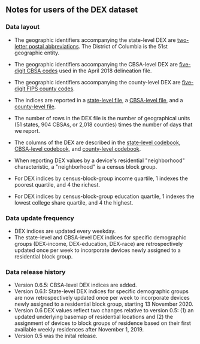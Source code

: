 
## Notes for users of the DEX dataset

### Data layout

- The geographic identifiers accompanying the state-level DEX are [two-letter postal abbreviations](https://en.wikipedia.org/wiki/List_of_U.S._state_abbreviations).
The District of Columbia is the 51st geographic entity.
- The geographic identifiers accompanying the CBSA-level DEX are [five-digit CBSA codes](https://www.census.gov/programs-surveys/metro-micro/about/delineation-files.html) used in the April 2018 delineation file.
- The geographic identifiers accompanying the county-level DEX are [five-digit FIPS county codes](https://en.wikipedia.org/wiki/FIPS_county_code).
- The indices are reported in a [state-level file](dex_data/state_dex.csv), a [CBSA-level file](dex_data/cbsa_dex.csv), and a [county-level file](dex_data/county_dex.csv).

- The number of rows in the DEX file is the number of geographical units (51 states, 904 CBSAs, or 2,018 counties) times the number of days that we report.
- The columns of the DEX are described in the [state-level codebook](state_dex_codebook.csv), [CBSA-level codebook](cbsa_dex_codebook.csv), and [county-level codebook](county_dex_codebook.csv).
- When reporting DEX values by a device's residential "neighborhood" characteristic, a "neighborhood" is a census block group.
- For DEX indices by census-block-group income quartile, 1 indexes the poorest quartile, and 4 the richest.
- For DEX indices by census-block-group education quartile, 1 indexes the lowest college share quartile, and 4 the highest.

### Data update frequency

- DEX indices are updated every weekday.
- The state-level and CBSA-level DEX indices for specific demographic groups (DEX-income, DEX-education, DEX-race) are retrospectively updated once per week to incorporate devices newly assigned to a residential block group.

### Data release history

- Version 0.6.5: CBSA-level DEX indices are added.
- Version 0.6.1: State-level DEX indices for specific demographic groups are now retrospectively updated once per week to incorporate devices newly assigned to a residential block group, starting 13 November 2020.
- Version 0.6 DEX values reflect two changes relative to version 0.5:
(1) an updated underlying basemap of residential locations
and
(2) the assignment of devices to block groups of residence based on their first available weekly residences after November 1, 2019.
- Version 0.5 was the inital release.